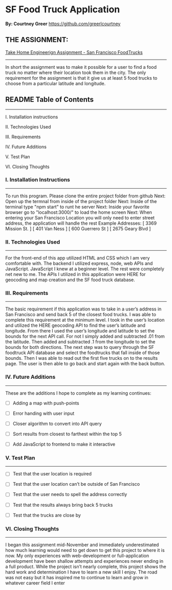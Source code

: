 
# SF Food Truck Application
**By: Courtney Greer**
https://github.com/greerlcourtney


## THE ASSIGNMENT:
 [Take Home Engineerign Assignment - San Francisco FoodTrucks](https://github.com/timfpark/take-home-engineering-challenge)

---
In short the assignment was to make it possible for a user to find a food truck no matter where their location took them in the city.
The only requirement for the assignment is that it give us at least 5 food trucks to choose from a particular latitude and longitude.

## README Table of Contents
---
I. Installation instructions

II. Technologies Used

III. Requirements

IV. Future Additions

V. Test Plan

VI. Closing Thoughts

### I. Installation Instructions
---

To run this program. Please clone the entire project folder from github
Next: Open up the termnal from inside of the project folder
Next: Inside of the terminal type "npm start" to runt he server
Next: Inside your favorite browser go to "localhost:3000/" to load the home screen
Next: When entering your San Francisco Location you will only need to enter street address, the application will handle the rest
    Example Addresses:  [ 3369 Mission St. ] [ 401 Van Ness ] [ 600 Guerrero St ] [ 2675 Geary Blvd ]

### II. Technologies Used
---
For the front-end of this app utilized HTML and CSS which I am very comfortable with. The backend I utilized express, node, web APIs and JavaScript. JavaScript I knew at a beginner level. The rest were completely net new to me.
The APIs I utilized in this application were HERE for geocoding and map creation and the SF food truck database.

### III. Requirements
---
The basic requirement if this application was to take in a user’s address in San Francisco and send back 5 of the closest food trucks. I was able to complete this requirement at the minimum level. I took in the user’s location and utilized the HERE geocoding API to find the user’s latitude and longitude. From there I used the user’s longitude and latitude to set the bounds for the next API call. For not I simply added and subtracted .01 from the latitude. Then added and subtracted .1 from the longitude to set the bounds for both directions. The next step was to query through the SF foodtruck API database and select the foodtrucks that fall inside of those bounds. Then I was able to read out the first five trucks on to the results page. The user is then able to go back and start again with the back button. 

### IV. Future Additions
---
These are the additions I hope to complete as my learning continues:
- [ ] Adding a map with push-points
- [ ] 	Error handing with user input
- [ ] Closer algorithm to convert into API query 
- [ ] Sort results from closest to farthest within the top 5
- [ ] Add JavaScript to frontend to make it interactive


### V. Test Plan
---
- [ ] Test that the user location is required
- [ ] Test that the user location can’t be outside of San Francisco
- [ ] Test that the user needs to spell the address correctly
- [ ] Test that the results always bring back 5 trucks
- [ ] Test that the trucks are close by


### VI. Closing Thoughts
---
I began this assignment mid-November and immediately underestimated how much learning would need to get down to get this project to where it is now. My only experiences with web-development or full-application development have been shallow attempts and experiences never ending in a full product. While the project isn’t nearly complete, this project shows the hard work and determination I have to learn a new skill I enjoy. The road was not easy but it has inspired me to continue to learn and grow in whatever career field I enter
